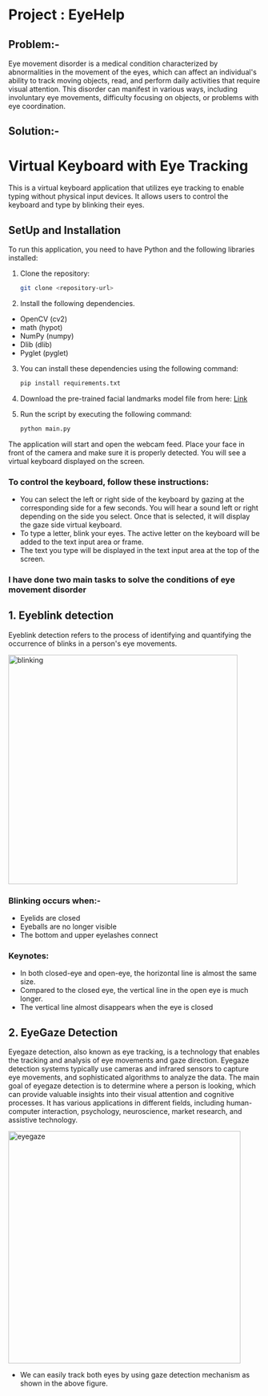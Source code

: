 # Project : EyeHelp

## Problem:- 
Eye movement disorder is a medical condition characterized by abnormalities in the movement of the eyes, which can affect an individual's ability to track moving objects, read, and perform daily activities that require visual attention. This disorder can manifest in various ways, including involuntary eye movements, difficulty focusing on objects, or problems with eye coordination. 

## Solution:- 

# Virtual Keyboard with Eye Tracking
This is a virtual keyboard application that utilizes eye tracking to enable typing without physical input devices. It allows users to control the keyboard and type by blinking their eyes.

## SetUp and Installation
To run this application, you need to have Python and the following libraries installed:

1. Clone the repository:

   ```bash
   git clone <repository-url>
   
2. Install the following dependencies.
  - OpenCV (cv2)
  - math (hypot)
  - NumPy (numpy)
  - Dlib (dlib)
  - Pyglet (pyglet)
  
3. You can install these dependencies using the following command:

   ```bash
   pip install requirements.txt

4. Download the pre-trained facial landmarks model file from here:
   [Link](https://github.com/italojs/facial-landmarks-recognition/blob/master/shape_predictor_68_face_landmarks.dat)

5. Run the script by executing the following command:

   ```bash
   python main.py 

The application will start and open the webcam feed. Place your face in front of the camera and make sure it is properly detected. You will see a virtual keyboard displayed on the screen. 

### To control the keyboard, follow these instructions:

- You can select the left or right side of the keyboard by gazing at the corresponding side for a few seconds. You will hear a sound left or right depending on the side you select. Once that is selected, it will display the gaze side virtual keyboard. 
- To type a letter, blink your eyes. The active letter on the keyboard will be added to the text input area or frame.
- The text you type will be displayed in the text input area at the top of the screen.

###  I have done two main tasks to solve the conditions of eye movement disorder 

## 1. Eyeblink detection
Eyeblink detection refers to the process of identifying and quantifying the occurrence of blinks in a person's eye movements.

<img width="458" alt="blinking" src="https://github.com/pathakanuj24/eye-gazing/assets/84982825/cdfe2b64-4161-46ff-b8fe-12666fc61920">

### Blinking occurs when:- 
- Eyelids are closed
- Eyeballs are no longer visible
- The bottom and upper eyelashes connect

### Keynotes: 
- In both closed-eye and open-eye, the horizontal line is almost the same size. 
- Compared to the closed eye, the vertical line in the open eye is much longer. 
- The vertical line almost disappears when the eye is closed


## 2. EyeGaze Detection
Eyegaze detection, also known as eye tracking, is a technology that enables the tracking and analysis of eye movements and gaze direction. Eyegaze detection systems typically use cameras and infrared sensors to capture eye movements, and sophisticated algorithms to analyze the data.
The main goal of eyegaze detection is to determine where a person is looking, which can provide valuable insights into their visual attention and cognitive processes. It has various applications in different fields, including human-computer interaction, psychology, neuroscience, market research, and assistive technology.

<img width="464" alt="eyegaze" src="https://github.com/pathakanuj24/eye-gazing/assets/84982825/609c15df-031b-482e-b19c-c92b3e7b2499">


- We can easily track both eyes by using gaze detection mechanism as shown in the above figure.



